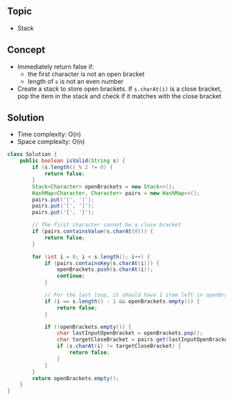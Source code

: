 ## Topic
- Stack

## Concept
- Immediately return false if:
    - the first character is not an open bracket 
    - length of `s` is not an even number
- Create a stack to store open brackets. If `s.charAt(i)` is a close bracket, pop the item in the stack and check if it matches with the close bracket

## Solution
- Time complexity: O(n)
- Space complexity: O(n)

```java
class Solution {
    public boolean isValid(String s) {
        if (s.length() % 2 != 0) {
            return false;
        }
        Stack<Character> openBrackets = new Stack<>();
        HashMap<Character, Character> pairs = new HashMap<>();
        pairs.put('(', ')');
        pairs.put('[', ']');
        pairs.put('{', '}');

        // The first character cannot be a close bracket
        if (pairs.containsValue(s.charAt(0))) {
            return false;
        }

        for (int i = 0; i < s.length(); i++) {
            if (pairs.containsKey(s.charAt(i))) {
                openBrackets.push(s.charAt(i));
                continue;
            }

            // For the last loop, it should have 1 item left in openBrackets
            if (i == s.length() - 1 && openBrackets.empty()) {
                return false;
            }

            if (!openBrackets.empty()) {
                char lastInputOpenBracket = openBrackets.pop();
                char targetCloseBracket = pairs.get(lastInputOpenBracket);
                if (s.charAt(i) != targetCloseBracket) {
                    return false;
                }
            }
        }
        return openBrackets.empty();
    }
}
```